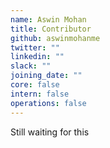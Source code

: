 ```yaml
---
name: Aswin Mohan
title: Contributor
github: aswinmohanme
twitter: ""
linkedin: ""
slack: ""
joining_date: ""
core: false
intern: false
operations: false
---
```


Still waiting for this
